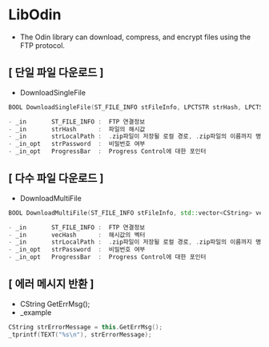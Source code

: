# LibOdin
- The Odin library can download, compress, and encrypt files using the FTP protocol.

## [ 단일 파일 다운로드 ]
- DownloadSingleFile
```c++
BOOL DownloadSingleFile(ST_FILE_INFO stFileInfo, LPCTSTR strHash, LPCTSTR strLocalPath, LPCTSTR strPassword = NULL, CProgressCtrl* ProgressBar = NULL);

- _in       ST_FILE_INFO :  FTP 연결정보
- _in       strHash      :  파일의 해시값
- _in       strLocalPath :  .zip파일이 저장될 로컬 경로, .zip파일의 이름까지 명시해주어야 한다.
- _in_opt   strPassword  :  비밀번호 여부
- _in_opt   ProgressBar  :  Progress Control에 대한 포인터
```

## [ 다수 파일 다운로드 ]
- DownloadMultiFile

```c++
BOOL DownloadMultiFile(ST_FILE_INFO stFileInfo, std::vector<CString> vecHash, LPCTSTR strLocalPath, LPCTSTR strPassword = NULL, CProgressCtrl* ProgressBar = NULL);

- _in       ST_FILE_INFO :  FTP 연결정보
- _in       vecHash      :  해시값의 벡터
- _in       strLocalPath :  .zip파일이 저장될 로컬 경로, .zip파일의 이름까지 명시해주어야 한다.
- _in_opt   strPassword  :  비밀번호 여부
- _in_opt   ProgressBar  :  Progress Control에 대한 포인터
```

## [ 에러 메시지 반환 ]
- CString GetErrMsg();
- _example
```c++
CString strErrorMessage = this.GetErrMsg();
_tprintf(TEXT("%s\n"), strErrorMessage);
```